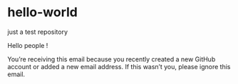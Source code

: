 # hello-world
just a test repository

Hello people ! 

You’re receiving this email because you recently created a new GitHub account or added a new email address. If this wasn’t you, please ignore this email.
